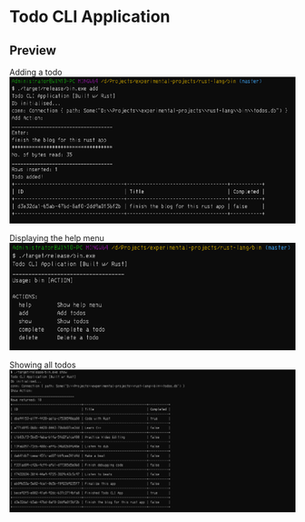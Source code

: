 # Todo CLI Application

## Preview

Adding a todo
![ADD_SCREENSHOT](./img/todo-rust-cli-app[ADD_SCREENSHOT].PNG)

Displaying the help menu
![HELP_MENU_SCREENSHOT](./img/todo-rust-cli-app[HELP_MENU_SCREENSHOT].PNG)

Showing all todos
![SHOW_SCREENSHOT](./img/todo-rust-cli-app[SHOW_SCREENSHOT].PNG)
